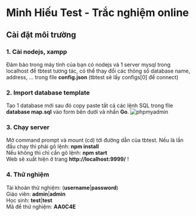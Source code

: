 # Minh Hiếu Test - Trắc nghiệm online
## Cài đặt môi trường
### 1. Cài nodejs, xampp
Đảm bảo trong máy tính của bạn có nodejs và 1 server mysql trong localhost để tbtest tương tác, có thể thay đổi các thông số database name, address, ... trong file **config.json** (tbtest sẽ lấy configs[0] để connect)
### 2. Import database template
Tạo 1 database mới sau đó copy paste tất cả các lệnh SQL trong file **database map.sql** vào form bên dưới và nhấn **Go**.
![phpmyadmin](https://i.snipboard.io/RflWmy.jpg)

### 3. Chạy server
Mở command prompt và mount (cd) tới đường dẫn của tbtest.
Nếu là lần đầu chạy thì phải gõ lệnh: **npm install**<br>
Nếu không thì chỉ cần gõ lệnh: **npm start**<br>
Web sẽ xuất hiện ở trang **http://localhost:9999/** !
### 4. Thử nghiệm
Tài khoản thử nghiệm: (**username**|**password**)<br>
Giáo viên: **admin**|**admin**<br>
Học sinh: **test**|**test**<br>
Mã đề thử nghiệm: **AA0C4E**
